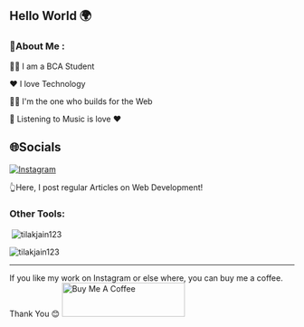 ## Hello World 🌍
### 💫About Me :
👨‍🎓 I am a BCA Student

❤️ I love Technology

🧑‍💻 I'm the one who builds for the Web

🎵 Listening to Music is love ❤️


## 🌐Socials
[![Instagram](https://img.shields.io/badge/Instagram-%23E4405F.svg?logo=Instagram&logoColor=white)](https://instagram.com/coding_dev_) 

👆Here, I post regular Articles on Web Development!

<h3 align="left">Other Tools:</h3>

<p>&nbsp;<img align="center" src="https://github-readme-stats.vercel.app/api?username=tilakjain123&show_icons=true&locale=en" alt="tilakjain123" /></p>

<p><img align="center" src="https://github-readme-streak-stats.herokuapp.com/?user=tilakjain123&" alt="tilakjain123" /></p>

---
If you like my work on Instagram or else where, you can buy me a coffee. Thank You 😊
<a href="https://www.buymeacoffee.com/codingdev" target="_blank"><img src="https://cdn.buymeacoffee.com/buttons/v2/default-yellow.png" alt="Buy Me A Coffee" style="height: 60px !important;width: 217px !important;" ></a>
